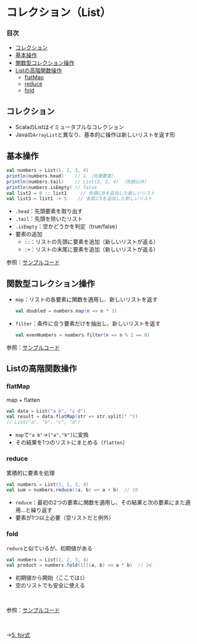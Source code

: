 # コレクション（List）

### 目次

- [コレクション](#コレクション)
- [基本操作](#基本操作)
- [関数型コレクション操作](#関数型コレクション操作)
- [Listの高階関数操作](#listの高階関数操作)
  - [flatMap](#flatmap)
  - [reduce](#reduce)
  - [fold](#fold)

## コレクション

- ScalaのListはイミュータブルなコレクション
- Javaの`ArrayList`と異なり、基本的に操作は新しいリストを返す形
  
## 基本操作

```scala
val numbers = List(1, 2, 3, 4)
println(numbers.head)    // 1 （先頭要素）
println(numbers.tail)    // List(2, 3, 4) （先頭以外）
println(numbers.isEmpty) // false
val list2 = 0 :: list1     // 先頭に0を追加した新しいリスト
val list3 = list1 :+ 5    // 末尾に5を追加した新しいリスト
```

- `.head`：先頭要素を取り出す
- `.tail`：先頭を除いたリスト
- `.isEmpty`：空かどうかを判定（true/false）
- 要素の追加
  - `::`：リストの先頭に要素を追加（新しいリストが返る）
  - `:+`：リストの末尾に要素を追加（新しいリストが返る）

参照：[サンプルコード](00_sample_codes.md#4-基本操作)

## 関数型コレクション操作

- `map`：リストの各要素に関数を適用し、新しいリストを返す
  
  ```scala
  val doubled = numbers.map(n => n * 2)
  ```
  
- `filter`：条件に合う要素だけを抽出し、新しいリストを返す
  
  ```scala
  val evenNumbers = numbers.filter(n => n % 2 == 0)
  ```

参照：[サンプルコード](00_sample_codes.md#4-関数型コレクション操作)

## Listの高階関数操作

### flatMap

map + flatten

```scala
val data = List("a b", "c d")
val result = data.flatMap(str => str.split(" "))
// List("a", "b", "c", "d")
```

- `map`で`"a b"`→`["a","b"]`に変換
- その結果を1つのリストにまとめる（`flatten`）

### reduce

累積的に要素を処理

```scala
val numbers = List(1, 2, 3, 4)
val sum = numbers.reduce((a, b) => a + b)  // 10
```

- `reduce`：最初の2つの要素に関数を適用し、その結果と次の要素にまた適用...と繰り返す
- 要素が1つ以上必要（空リストだと例外）

### fold

`reduce`と似ているが、初期値がある

```scala
val numbers = List(1, 2, 3, 4)
val product = numbers.fold(1)((a, b) => a * b)  // 24
```

- 初期値から開始（ここでは`1`）
- 空のリストでも安全に使える

<br>

参照：[サンプルコード](00_sample_codes.md#4-listの高階関数操作)

<br>

→[5. for式](05_for_statement.md)